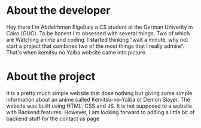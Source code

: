 # About the developer
Hey there I'm Abdelrhman Elgebaly a CS student at the German Univerity in Cairo (GUC). To be honest I'm obsessed with several things. Two of which are Watching anime and coding.
I started thinking "wait a minute, why not start a project that combines two of the most things that I really admire". That's when kemitsu no Yaiba website came into picture.

# About the project
It is a pretty much simple website that dose nothing but giving some simple information about an anime called Kemitsu-no-Yaiba or Demon Slayer.
The website was buiilt using HTML, CSS and JS. It is not supposed to a website with Backend features. However, I am looking forward to adding a little bit of backend stuff for the contact us page

